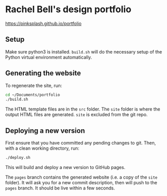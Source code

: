 # Rachel Bell's design portfolio

https://pinksplash.github.io/portfolio

## Setup

Make sure python3 is installed. `build.sh` will do the necessary setup of the
Python virtual environment automatically.

## Generating the website

To regenerate the site, run:

```sh
cd ~/Documents/portfolio
./build.sh
```

The HTML template files are in the `src` folder. The `site` folder is where the
output HTML files are generated. `site` is excluded from the git repo.

## Deploying a new version

First ensure that you have committed any pending changes to git. Then, with a
clean working directory, run:

```sh
./deploy.sh
```

This will build and deploy a new version to GitHub pages.

The `pages` branch contains the generated website (i.e. a copy of the `site`
folder). It will ask you for a new commit description, then will push to the
`pages` branch. It should be live within a few seconds.
